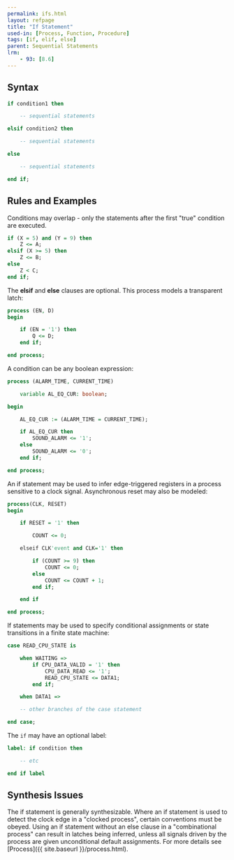 ```yaml
---
permalink: ifs.html
layout: refpage
title: "If Statement"
used-in: [Process, Function, Procedure]
tags: [if, elif, else]
parent: Sequential Statements
lrm:
    - 93: [8.6]
---
```




## Syntax

<!-- include the vhdl tag to highlight as vhdl -->
```vhdl
if condition1 then

    -- sequential statements

elsif condition2 then

    -- sequential statements

else

    -- sequential statements

end if;
```

## Rules and Examples

Conditions may overlap - only the statements after the first "true" condition are executed.
```vhdl
if (X = 5) and (Y = 9) then
    Z <= A;
elsif (X >= 5) then
    Z <= B;
else
    Z < C;
end if;
```

The __elsif__ and __else__ clauses are optional. This process models a transparent latch:
```vhdl
process (EN, D)
begin

    if (EN = '1') then
        Q <= D;
    end if;

end process;
```

A condition can be any boolean expression:
```vhdl
process (ALARM_TIME, CURRENT_TIME)

    variable AL_EQ_CUR: boolean;

begin

    AL_EQ_CUR := (ALARM_TIME = CURRENT_TIME);

    if AL_EQ_CUR then
        SOUND_ALARM <= '1';
    else
        SOUND_ALARM <= '0';
    end if;

end process;
```

An if statement may be used to infer edge-triggered registers in a process sensitive to a clock signal. Asynchronous reset may also be modeled:
```vhdl
process(CLK, RESET)
begin

    if RESET = '1' then

        COUNT <= 0;

    elseif CLK'event and CLK='1' then

        if (COUNT >= 9) then
            COUNT <= 0;
        else
            COUNT <= COUNT + 1;
        end if;

    end if

end process;
```

If statements may be used to specify conditional assignments or state transitions in a finite state machine:
```vhdl
case READ_CPU_STATE is

    when WAITING =>
        if CPU_DATA_VALID = '1' then
            CPU_DATA_READ <= '1';
            READ_CPU_STATE <= DATA1;
        end if;

    when DATA1 =>

    -- other branches of the case statement

end case;
```

The `if` may have an optional label:
```vhdl
label: if condition then

    -- etc

end if label
```

## Synthesis Issues

The if statement is generally synthesizable. Where an if statement is used to detect the clock edge in a "clocked process", certain conventions must be obeyed. Using an if statement without an else clause in a "combinational process" can result in latches being inferred, unless all signals driven by the process are given unconditional default assignments. For more details see [Process]({{ site.baseurl }}/process.html).
